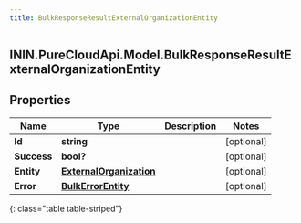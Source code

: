 ```yaml
---
title: BulkResponseResultExternalOrganizationEntity
---
```

## ININ.PureCloudApi.Model.BulkResponseResultExternalOrganizationEntity

## Properties

|Name | Type | Description | Notes|
|------------ | ------------- | ------------- | -------------|
| **Id** | **string** |  | [optional] |
| **Success** | **bool?** |  | [optional] |
| **Entity** | [**ExternalOrganization**](ExternalOrganization.html) |  | [optional] |
| **Error** | [**BulkErrorEntity**](BulkErrorEntity.html) |  | [optional] |
{: class="table table-striped"}


